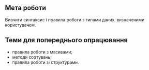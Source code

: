 ## Мета роботи
Вивчити синтаксис і правила роботи з типами даних, визначеними користувачем.

## Теми для попереднього опрацювання
- правила роботи з масивами;
- методи сортувань;
- правила роботи зі структурами.

